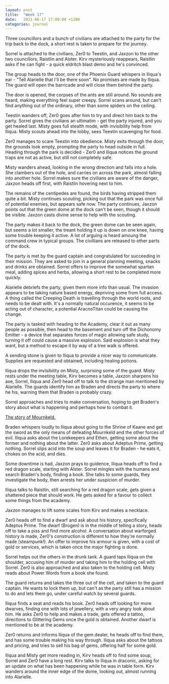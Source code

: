 ```yaml
---
layout: post
title:  "Week 17"
date:   2021-06-17 17:00:00 +1200
categories: journal
---
```

Three councillors and a bunch of civilians are attached to the party for the trip back to the dock, a short rest is taken to prepare for the journey.

Sorrel is attached to the civilians, Zer0 to Teestin, and Jaxzon to the other two councillors, Raistlin and Alster. Kirv mysteriously reappears, Raistlin asks if he can fight - a quick eldritch blast demo and he's convinced.

The group heads to the door, one of the Phoenix Guard whispers in Iliqua's ear - "Tell Alarielle that I'll be there soon". No promises are made by Iliqua. The guard will open the barricade and will close them behind the party.

The door is opened, the corpses of the ants are still around. No sounds are heard, making everything feel super creepy. Sorrel scans around, but can't find anything out of the ordinary, other than some spiders on the ceiling.

Teestin wanders off, Zer0 goes after him to try and direct him back to the party. Sorrel gives the civilians an ultimatim - get the party injured, and you get healed last. Misty goes full stealth mode, with invisibility help from Iliqua. Misty scouts ahead into the lobby, sees Teestin scavenging for food.

Zer0 manages to scare Teestin into obedience. Misty exits through the door, the grounds look empty, prompting the party to head outside in full. Heading through the park is decided - Zer0 and Iliqua notices the ground traps are not as active, but still not completely safe.

Misty wanders ahead, looking in the wrong direction and falls into a hole. She clambers out of the hole, and carries on across the park, almost falling into another hole. Sorrel makes sure the civilians are aware of the danger, Jaxzon heads off first, with Raistlin hovering next to him.

The remains of the centipedes are found, the birds having stripped them quite a bit. Misty continues scouting, picking out that the park was once full of potential enemies, but appears safe now. The party continues, Jaxzon points out that the green dome at the dock can't be seen, though it should be visible. Jaxzon casts divine sense to help with the scouting.

The party makes it back to the dock, the green dome can be seen again, but seems a lot smaller, the treant holding it up is down on one knee, having some trouble keeping it active. A lot of arguing is heard amoung the command crew in typical groups. The civillians are released to other parts of the dock.

The party is met by the guard captain and congratulated for succeeding in their mission. They are asked to join in a general planning meeting, snacks and drinks are obtained. Sorrel offers to improve the somewhat spartan meal, adding spices and herbs, allowing a short rest to be completed more quickly.

Alarielle debriefs the party, given them more info than usual. The invasion appears to be taking nature based energy, depriving some from full access. A thing called the Creeping Death is travelling through the world roots, and needs to be dealt with. It's a normally natural occurence, it seems to be acting out of character, a potential AracnoTitan could be causing the change.

The party is tasked with heading to the Academy, clear it out as many people as possible, then head to the basement and turn off the Dichonomy Emitter - a device that separates forces of magic allowing safe study, turning it off could cause a massive explosion. Said explosion is what they want, but a method to escape it by way of a tree walk is offered.

A sending stone is given to Iliqua to provide a nicer way to communicate. Supplies are requested and obtained, including healing potions.

Iliqua drops the invisibility on Misty, surprising some of the guard. Misty rests under the meeting table, Kirv becomes a table, Jaxzon sharpens his axe, Sorrel, Iliqua and Zer0 head off to talk to the strange man mentioned by Alarielle. The guards identify him as Braden and directs the party to where he his, warning them that Braden is probably crazy.

Sorrel approaches and tries to make conversation, hoping to get Braden's story about what is happening and perhaps how to combat it.

[The story of Mournkeld.](/mournkeld/)

Braden whispers loudly to Iliqua about going to the Shrine of Kaane and get the sword as the only means of defeating Mournkeld and the other forces of evil. Iliqua asks about the Lorekeepers and Ethen, getting some about the former and nothing about the latter. Zer0 asks about Adeptus Prime, getting nothing. Sorrel slips acid into the soup and leaves it for Braden - he eats it, chokes on the acid, and dies.

Some downtime is had, Jaxzon prays to guidence, Iliqua heads off to find a red dragon scale, starting with Alster. Sorrel mingles with the humans and search Braden's body, finding a book. She talks to some guards, they investigate the body, then arrests her under suspicion of murder.

Iliqua talks to Raistlin, still searching for a red dragon scale, gets given a shattered piece that should work. He gets asked for a favour to collect some things from the academy.

Jaxzon manages to lift some scales from Kirv and makes a necklace.

Zer0 heads off to find a dwarf and ask about his history, specifically Adeptus Prime. The dwarf (Brogen) is in the middle of telling a story, heads off to take a piss and find more alcohol. A conversation about warforged history is made, Zer0's construction is different to how they're normally made (steampunk!). An offer to improve his armour is given, with a cost of gold or services, which is taken once the major fighting is done.

Sorrel helps out the others in the drunk tank. A guard taps Iliqua on the shoulder, accusing him of murder and taking him to the holding cell with Sorrel. Zer0 is also approached and also taken to the holding cell. Misty reads about Power Words from a book she found.

The guard returns and takes the three out of the cell, and taken to the guard captain. He wants to lock them up, but can't as the party still has a mission to do and lets them go, under careful watch by several guards.

Iliqua finds a seat and reads his book. Zer0 heads off looking for more dwarves, finding one with lots of jewellery, with a very angry look about him. He asks Zer0 to help and makes a trade, gets offered a tattoo, directions to Glittering Gems once the gold is obtained. Another dwarf is mentioned to be at the academy.

Zer0 returns and informs Iliqua of the gem dealer, he heads off to find them, and has some trouble making his way through. Iliqua asks about the tattoos and pricing, and tries to sell his bag of gems, offering half for some gold.

Iliqua and Misty get more reading in, Kirv heads off to find some soup, Sorrel and Zer0 have a long rest. Kirv talks to Iliqua in draconic, asking for an update on what has been happening while he was in table form. Kirv wanders around the inner edge of the dome, looking out, almost running into Alarielle.